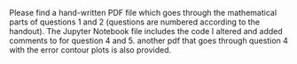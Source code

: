 Please find a hand-written PDF file which goes through the mathematical parts of questions 1 and 2 (questions are numbered according to the handout). The Jupyter Notebook file includes the code I altered and added comments to for question 4 and 5. another pdf that goes through question 4 with the error contour plots is also provided. 
